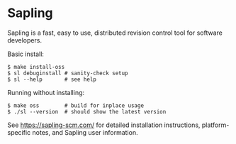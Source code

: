 # Sapling

Sapling is a fast, easy to use, distributed revision control tool for software
developers.


Basic install:

```
$ make install-oss
$ sl debuginstall # sanity-check setup
$ sl --help       # see help
```


Running without installing:

```
$ make oss        # build for inplace usage
$ ./sl --version  # should show the latest version
```


See <https://sapling-scm.com/> for detailed installation instructions,
platform-specific notes, and Sapling user information.
